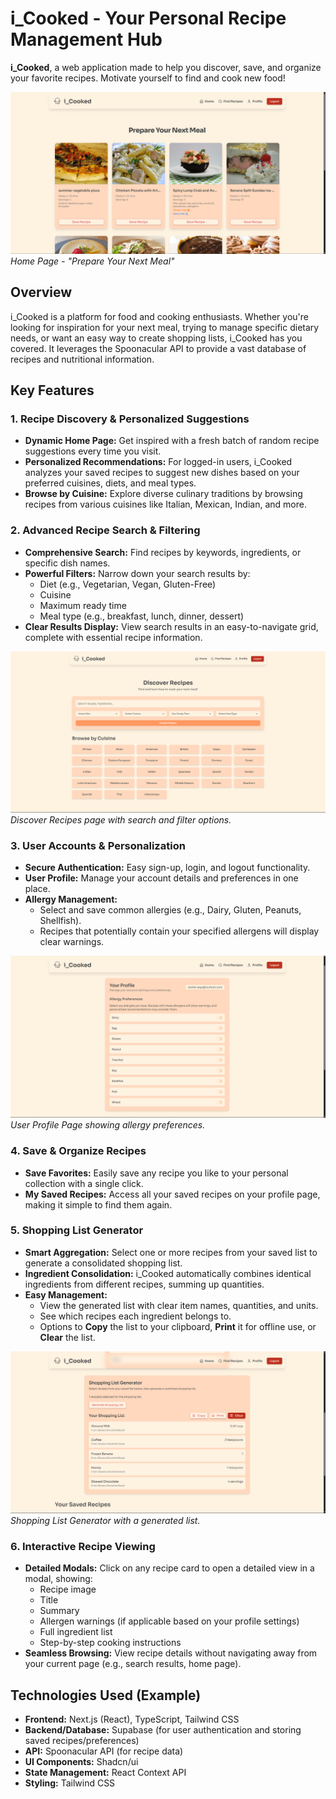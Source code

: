 # i_Cooked - Your Personal Recipe Management Hub

**i_Cooked**, a web application made to help you discover, save, and organize your favorite recipes. Motivate yourself
to find and cook new food!

![Home Page](docs/home-page.png)
_Home Page - "Prepare Your Next Meal"_

## Overview

i_Cooked is a platform for food and cooking enthusiasts. Whether you're looking for inspiration for your next meal, trying to manage specific dietary needs, or want an easy way to create shopping lists, i_Cooked has you covered. It leverages the Spoonacular API to provide a vast database of recipes and nutritional information.

## Key Features

### 1. Recipe Discovery & Personalized Suggestions

- **Dynamic Home Page:** Get inspired with a fresh batch of random recipe suggestions every time you visit.
- **Personalized Recommendations:** For logged-in users, i_Cooked analyzes your saved recipes to suggest new dishes based on your preferred cuisines, diets, and meal types.
- **Browse by Cuisine:** Explore diverse culinary traditions by browsing recipes from various cuisines like Italian, Mexican, Indian, and more.

### 2. Advanced Recipe Search & Filtering

- **Comprehensive Search:** Find recipes by keywords, ingredients, or specific dish names.
- **Powerful Filters:** Narrow down your search results by:
  - Diet (e.g., Vegetarian, Vegan, Gluten-Free)
  - Cuisine
  - Maximum ready time
  - Meal type (e.g., breakfast, lunch, dinner, dessert)
- **Clear Results Display:** View search results in an easy-to-navigate grid, complete with essential recipe information.

![Search Page](docs/search-page.png)
_Discover Recipes page with search and filter options._

### 3. User Accounts & Personalization

- **Secure Authentication:** Easy sign-up, login, and logout functionality.
- **User Profile:** Manage your account details and preferences in one place.
- **Allergy Management:**
  - Select and save common allergies (e.g., Dairy, Gluten, Peanuts, Shellfish).
  - Recipes that potentially contain your specified allergens will display clear warnings.

![Profile Page](docs/profile-page.png)
_User Profile Page showing allergy preferences._

### 4. Save & Organize Recipes

- **Save Favorites:** Easily save any recipe you like to your personal collection with a single click.
- **My Saved Recipes:** Access all your saved recipes on your profile page, making it simple to find them again.

### 5. Shopping List Generator

- **Smart Aggregation:** Select one or more recipes from your saved list to generate a consolidated shopping list.
- **Ingredient Consolidation:** i_Cooked automatically combines identical ingredients from different recipes, summing up quantities.
- **Easy Management:**
  - View the generated list with clear item names, quantities, and units.
  - See which recipes each ingredient belongs to.
  - Options to **Copy** the list to your clipboard, **Print** it for offline use, or **Clear** the list.

![Shopping List Page](docs/shopping-list-page.png)
_Shopping List Generator with a generated list._

### 6. Interactive Recipe Viewing

- **Detailed Modals:** Click on any recipe card to open a detailed view in a modal, showing:
  - Recipe image
  - Title
  - Summary
  - Allergen warnings (if applicable based on your profile settings)
  - Full ingredient list
  - Step-by-step cooking instructions
- **Seamless Browsing:** View recipe details without navigating away from your current page (e.g., search results, home page).

## Technologies Used (Example)

- **Frontend:** Next.js (React), TypeScript, Tailwind CSS
- **Backend/Database:** Supabase (for user authentication and storing saved recipes/preferences)
- **API:** Spoonacular API (for recipe data)
- **UI Components:** Shadcn/ui
- **State Management:** React Context API
- **Styling:** Tailwind CSS
